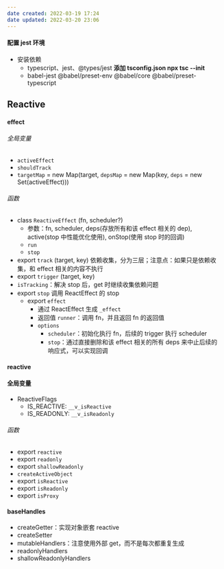 ```yaml
---
date created: 2022-03-19 17:24
date updated: 2022-03-20 23:06
---
```


#### 配置 jest 环境

- 安装依赖
	- typescript、jest、@types/jest    **添加 tsconfig.json  npx tsc --init**
	- babel-jest @babel/preset-env @babel/core @babel/preset-typescript

## Reactive

#### effect

###### 全局变量

- `activeEffect`
- `shouldTrack`
- `targetMap` = new Map(target, `depsMap` = new Map(key, `deps` = new Set(activeEffect)))

###### 函数

- class `ReactiveEffect` (fn, scheduler?)
	- 参数：fn, scheduler, deps(存放所有和该 effect 相关的 dep), active(stop 中性能优化使用), onStop(使用 stop 时的回调)
	- `run`
	- `stop`
- export `track` (target, key) 依赖收集，分为三层；注意点：如果只是依赖收集，和 effect 相关的内容不执行
- export `trigger` (target, key)
- `isTracking`：解决 stop 后，get 时继续收集依赖问题
- export `stop` 调用 ReactEffect 的 stop
	- export `effect`
		- 通过 ReactEffect 生成 `_effect`
		- 返回值 `runner`：调用 fn，并且返回 fn 的返回值
		- `options`
			- `scheduler`：初始化执行 fn，后续的 trigger 执行 scheduler
			- `stop`：通过直接删除和该 effect 相关的所有 deps 来中止后续的响应式，可以实现回调

#### reactive

#### 全局变量

- ReactiveFlags
	- IS_REACTIVE: `__v_isReactive`
	- IS_READONLY: `__v_isReadonly`

###### 函数

- export `reactive`
- export `readonly`
- export `shallowReadonly`
- `createActiveObject`
- export `isReactive`
- export `isReadonly`
- export `isProxy`

#### baseHandles

- createGetter：实现对象嵌套 reactive
- createSetter
- mutableHandlers：注意使用外部 get，而不是每次都重复生成
- readonlyHandlers
- shallowReadonlyHandlers
